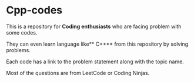 # Cpp-codes

This is a repository for **Coding enthusiasts** who are facing problem with some codes.

They can even learn language like** C++** from this repository by solving problems.

Each code has a link to the problem statement along with the topic name.

Most of the questions are from LeetCode or Coding Ninjas.

